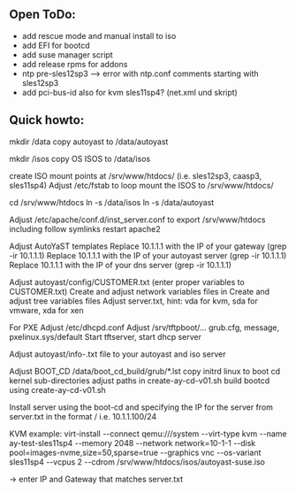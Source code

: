 Open ToDo:
----------------------------------------------
- add rescue mode and manual install to iso
- add EFI for bootcd
- add suse manager script
- add release rpms for addons
- ntp pre-sles12sp3 --> error with ntp.conf comments starting with sles12sp3
- add pci-bus-id also for kvm sles11sp4? (net.xml und skript)

Quick howto:
----------------------------------------------

mkdir /data
copy autoyast to /data/autoyast

mkdir /isos
copy OS ISOS to /data/isos

create ISO mount points at /srv/www/htdocs/<os> (i.e. sles12sp3, caasp3, sles11sp4)
Adjust /etc/fstab to loop mount the ISOS to /srv/www/htdocs/<os>

cd /srv/www/htdocs
ln -s /data/isos
ln -s /data/autoyast

Adjust /etc/apache/conf.d/inst_server.conf to export /srv/www/htdocs including follow symlinks
restart apache2

Adjust AutoYaST templates
Replace 10.1.1.1 with the IP of your gateway (grep -ir 10.1.1.1)
Replace 10.1.1.1 with the IP of your autoyast server (grep -ir 10.1.1.1)
Replace 10.1.1.1 with the IP of your dns server (grep -ir 10.1.1.1)

Adjust autoyast/config/CUSTOMER.txt (enter proper variables to CUSTOMER.txt)
Create and adjust network variables files in 
Create and adjust tree variables files
Adjust server.txt, hint: vda for kvm, sda for vmware, xda for xen

For PXE
Adjust /etc/dhcpd.conf
Adjust /srv/tftpboot/... grub.cfg, message, pxelinux.sys/default
Start tftserver, start dhcp server

Adjust autoyast/info-<os>.txt file to your autoyast and iso server

Adjust BOOT_CD 
/data/boot_cd_build/grub/*.lst
copy initrd linux to boot cd kernel sub-directories
adjust paths in create-ay-cd-v01.sh
build bootcd using create-ay-cd-v01.sh

Install server using the boot-cd and specifying the IP for the server from server.txt in the format <ip>/<mask> i.e. 10.1.1.100/24

KVM example:
virt-install --connect qemu:///system --virt-type kvm  --name ay-test-sles11sp4 --memory 2048 --network network=10-1-1 --disk pool=images-nvme,size=50,sparse=true --graphics vnc --os-variant sles11sp4 --vcpus 2 --cdrom /srv/www/htdocs/isos/autoyast-suse.iso

-> enter IP and Gateway that matches server.txt
